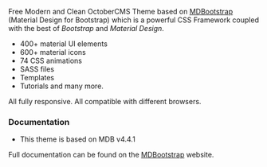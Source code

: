Free Modern and Clean OctoberCMS Theme based on [MDBootstrap](https://mdbootstrap.com/material-design-for-bootstrap/?utm_source=4e323a&utm_id=4e323a) (Material Design for Bootstrap) which is a powerful CSS Framework coupled with the best of *Bootstrap* and *Material Design*. 

- 400+ material UI elements
- 600+ material icons 
- 74 CSS animations
- SASS files
- Templates
- Tutorials and many more.

All fully responsive. All compatible with different browsers.

### Documentation

* This theme is based on MDB v4.4.1

Full documentation can be found on the [MDBootstrap](https://mdbootstrap.com/material-design-for-bootstrap/?utm_source=4e323a&utm_id=4e323a) website.